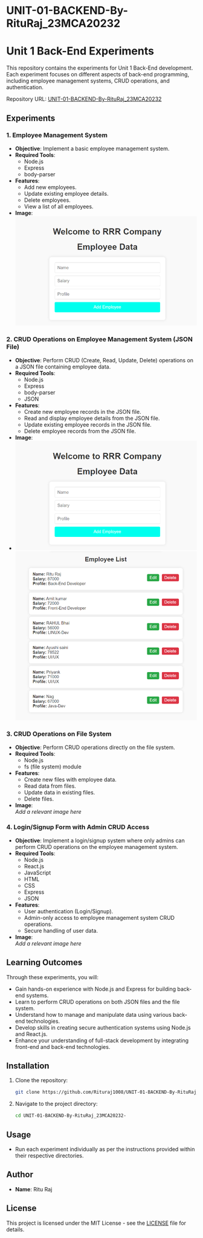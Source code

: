 # UNIT-01-BACKEND-By-RituRaj_23MCA20232
# Unit 1 Back-End Experiments

This repository contains the experiments for Unit 1 Back-End development. Each experiment focuses on different aspects of back-end programming, including employee management systems, CRUD operations, and authentication.

Repository URL: [UNIT-01-BACKEND-By-RituRaj_23MCA20232](https://github.com/Rituraj1008/UNIT-01-BACKEND-By-RituRaj_23MCA20232-)

## Experiments

### 1. Employee Management System
- **Objective**: Implement a basic employee management system.
- **Required Tools**:
  - Node.js
  - Express
  - body-parser
- **Features**:
  - Add new employees.
  - Update existing employee details.
  - Delete employees.
  - View a list of all employees.
- **Image**:  
  ![imge alt](https://github.com/Rituraj1008/UNIT-01-BACKEND-By-RituRaj_23MCA20232-/blob/bba593cf7892d2a972038402f80cb0ac85ff1bdf/Screenshot%202024-08-01%20165756.png)

### 2. CRUD Operations on Employee Management System (JSON File)
- **Objective**: Perform CRUD (Create, Read, Update, Delete) operations on a JSON file containing employee data.
- **Required Tools**:
  - Node.js
  - Express
  - body-parser
  - JSON
- **Features**:
  - Create new employee records in the JSON file.
  - Read and display employee details from the JSON file.
  - Update existing employee records in the JSON file.
  - Delete employee records from the JSON file.
- **Image**:
-  ![imge alt](https://github.com/Rituraj1008/UNIT-01-BACKEND-By-RituRaj_23MCA20232-/blob/bba593cf7892d2a972038402f80cb0ac85ff1bdf/Screenshot%202024-08-01%20165756.png)
   ![imge alt](  https://github.com/Rituraj1008/UNIT-01-BACKEND-By-RituRaj_23MCA20232-/blob/69269c60c53c3b5bd333ce8d885af652c2cfc00c/Screenshot%202024-08-01%20165817.png)
  

### 3. CRUD Operations on File System
- **Objective**: Perform CRUD operations directly on the file system.
- **Required Tools**:
  - Node.js
  - fs (file system) module
- **Features**:
  - Create new files with employee data.
  - Read data from files.
  - Update data in existing files.
  - Delete files.
- **Image**:  
  _Add a relevant image here_

### 4. Login/Signup Form with Admin CRUD Access
- **Objective**: Implement a login/signup system where only admins can perform CRUD operations on the employee management system.
- **Required Tools**:
  - Node.js
  - React.js
  - JavaScript
  - HTML
  - CSS
  - Express
  - JSON
- **Features**:
  - User authentication (Login/Signup).
  - Admin-only access to employee management system CRUD operations.
  - Secure handling of user data.
- **Image**:  
  _Add a relevant image here_

## Learning Outcomes

Through these experiments, you will:

- Gain hands-on experience with Node.js and Express for building back-end systems.
- Learn to perform CRUD operations on both JSON files and the file system.
- Understand how to manage and manipulate data using various back-end technologies.
- Develop skills in creating secure authentication systems using Node.js and React.js.
- Enhance your understanding of full-stack development by integrating front-end and back-end technologies.

## Installation

1. Clone the repository:
    ```bash
    git clone https://github.com/Rituraj1008/UNIT-01-BACKEND-By-RituRaj_23MCA20232-.git
    ```

2. Navigate to the project directory:
    ```bash
    cd UNIT-01-BACKEND-By-RituRaj_23MCA20232-
    ```

## Usage

- Run each experiment individually as per the instructions provided within their respective directories.

## Author

- **Name**: Ritu Raj

## License

This project is licensed under the MIT License - see the [LICENSE](LICENSE) file for details.
